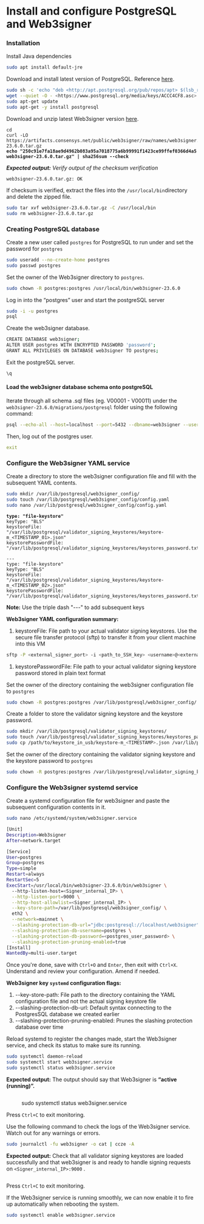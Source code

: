 # Install and configure PostgreSQL and Web3signer

### Installation

Install Java dependencies

```bash
sudo apt install default-jre
```

Download and install latest version of PostgreSQL. Reference [here](https://www.postgresql.org/download/linux/ubuntu/).

```bash
sudo sh -c 'echo "deb <http://apt.postgresql.org/pub/repos/apt> $(lsb_release -cs)-pgdg main" > /etc/apt/sources.list.d/pgdg.list'
wget --quiet -O - <https://www.postgresql.org/media/keys/ACCC4CF8.asc> | sudo apt-key add -
sudo apt-get update
sudo apt-get -y install postgresql
```

Download and unzip latest Web3signer version [here](https://github.com/ConsenSys/web3signer/releases).

<pre class="language-bash"><code class="lang-bash">cd
curl -LO https://artifacts.consensys.net/public/web3signer/raw/names/web3signer.tar.gz/versions/23.6.0/web3signer-23.6.0.tar.gz
<strong>echo "250c91e7fa18ae9d4962b083a95a7018775a6b99991f1423ce99ffef0366d4a5 web3signer-23.6.0.tar.gz" | sha256sum --check 
</strong></code></pre>

_**Expected output:** Verify output of the checksum verification_

```
web3signer-23.6.0.tar.gz: OK
```

If checksum is verified, extract the files into the `/usr/local/bin`directory and delete the zipped file.

```sh
sudo tar xvf web3signer-23.6.0.tar.gz -C /usr/local/bin
sudo rm web3signer-23.6.0.tar.gz
```

### Creating PostgreSQL database

Create a new user called `postgres` for PostgreSQL to run under and set the password for `postgres`

```bash
sudo useradd --no-create-home postgres
sudo passwd postgres
```

Set the owner of the Web3signer directory to `postgres`.&#x20;

```bash
sudo chown -R postgres:postgres /usr/local/bin/web3signer-23.6.0
```

Log in into the “postgres” user and start the postgreSQL server

```bash
sudo -i -u postgres
psql
```

Create the web3signer database.

```bash
CREATE DATABASE web3signer;
ALTER USER postgres WITH ENCRYPTED PASSWORD 'password';
GRANT ALL PRIVILEGES ON DATABASE web3signer TO postgres;
```

Exit the postgreSQL server.

```bash
\q
```

#### Load the web3signer database schema onto postgreSQL

Iterate through all schema .sql files (eg. V00001 - V00011) under the `web3signer-23.6.0/migrations/postgresql` folder using the following command:

```bash
psql --echo-all --host=localhost --port=5432 --dbname=web3signer --username=postgres -f /usr/local/bin/web3signer-23.6.0/migrations/postgresql/V00001__initial.sql
```

Then, log out of the postgres user.

```yaml
exit
```

### Configure the Web3signer YAML service

Create a directory to store the web3signer configuration file and fill with the subsequent YAML contents.

```bash
sudo mkdir /var/lib/postgresql/web3signer_config/
sudo touch /var/lib/postgresql/web3signer_config/config.yaml
sudo nano /var/lib/postgresql/web3signer_config/config.yaml
```

<pre class="language-yaml"><code class="lang-yaml"><strong>type: "file-keystore"
</strong>keyType: "BLS"
keystoreFile: "/var/lib/postgresql/validator_signing_keystores/keystore-m_&#x3C;TIMESTAMP_01>.json"
keystorePasswordFile: "/var/lib/postgresql/validator_signing_keystores/keystores_password.txt"

---
type: "file-keystore"
keyType: "BLS"
keystoreFile: "/var/lib/postgresql/validator_signing_keystores/keystore-m_&#x3C;TIMESTAMP_02>.json"
keystorePasswordFile: "/var/lib/postgresql/validator_signing_keystores/keystores_password.txt"
</code></pre>

**Note:** Use the triple dash "---" to add subsequent keys

**Web3signer YAML configuration summary:**

1. keystoreFile: File path to your actual validator signing keystores. Use the secure file transfer protocol (sftp) to transfer it from your client machine into this VM

```bash
sftp -P <external_signer_port> -i <path_to_SSH_key> <username>@<external_signer_IP>
```

1. keystorePasswordFile: File path to your actual validator signing keystore password stored in plain text format

Set the owner of the directory containing the web3signer configuration file to `postgres`

```bash
sudo chown -R postgres:postgres /var/lib/postgresql/web3signer_config/
```

Create a folder to store the validator signing keystore and the keystore password.

```bash
sudo mkdir /var/lib/postgresql/validator_signing_keystores/
sudo touch /var/lib/postgresql/validator_signing_keystores/keystores_password.txt
sudo cp /path/to/keystore_in_usb/keystore-m_<TIMESTAMP>.json /var/lib/postgresql/validator_signing_keystores
```

Set the owner of the directory containing the validator signing keystore and the keystore password to `postgres`

```bash
sudo chown -R postgres:postgres /var/lib/postgresql/validator_signing_keystores/
```

### Configure the Web3signer systemd service

Create a systemd configuration file for web3signer and paste the subsequent configuration contents in it.

```bash
sudo nano /etc/systemd/system/web3signer.service
```

```bash
[Unit]
Description=Web3signer
After=network.target

[Service]
User=postgres
Group=postgres
Type=simple
Restart=always
RestartSec=5
ExecStart=/usr/local/bin/web3signer-23.6.0/bin/web3signer \
  --http-listen-host=<Signer_internal_IP> \
  --http-listen-port=9000 \
  --http-host-allowlist=<Signer_internal_IP> \
  --key-store-path=/var/lib/postgresql/web3signer_config/ \
  eth2 \
  --network=mainnet \
  --slashing-protection-db-url="jdbc:postgresql://localhost/web3signer" \
  --slashing-protection-db-username=postgres \
  --slashing-protection-db-password=<postgres_user_password> \
  --slashing-protection-pruning-enabled=true
[Install]
WantedBy=multi-user.target
```

Once you're done, save with `Ctrl+O` and `Enter`, then exit with `Ctrl+X`. Understand and review your configuration. Amend if needed.

**Web3signer key `systemd` configuration flags:**

1. \--key-store-path: File path to the directory containing the YAML configuration file and not the actual signing keystore file&#x20;
2. \--slashing-protection-db-url: Default syntax connecting to the PostgresSQL database we created earlier&#x20;
3. \--slashing-protection-pruning-enabled: Prunes the slashing protection database over time

Reload systemd to register the changes made, start the Web3signer service, and check its status to make sure its running.

```bash
sudo systemctl daemon-reload
sudo systemctl start web3signer.service
sudo systemctl status web3signer.service

```

**Expected output:** The output should say that Web3signer is **“active (running)”.**

<figure><img src="../../../../.gitbook/assets/image (12) (1).png" alt=""><figcaption><p>sudo systemctl status web3signer.service</p></figcaption></figure>

Press `Ctrl+C` to exit monitoring.

Use the following command to check the logs of the Web3signer service. Watch out for any warnings or errors.

```bash
sudo journalctl -fu web3signer -o cat | ccze -A
```

**Expected output:** Check that all validator signing keystores are loaded successfully and that web3signer is and ready to handle signing requests on `<Signer_internal_IP>:9000` .

<figure><img src="../../../../.gitbook/assets/image (13) (1).png" alt=""><figcaption></figcaption></figure>

Press `Ctrl+C` to exit monitoring.

If the Web3signer service is running smoothly, we can now enable it to fire up automatically when rebooting the system.

```bash
sudo systemctl enable web3signer.service
```
